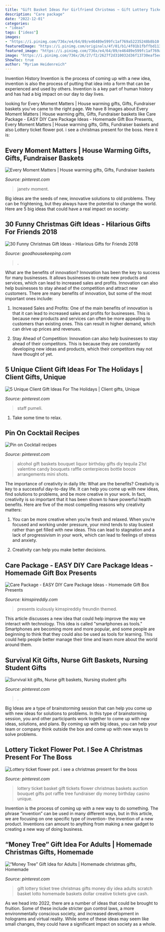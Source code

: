 ```yaml
---
title: "Gift Basket Ideas For Girlfriend Christmas ~ Gift Lottery Ticket Tree Christmas Gifts Money Diy Idea Adults Scratch Basket Lotto Homemade Baskets Dollar Creative Tickets Give Cash"
description: "Care package"
date: "2022-12-01"
categories:
- "ideas"
tags: ["ideas"]
images:
- "https://i.pinimg.com/736x/e4/64/89/e46489e599fc1af769a52235248b8b10.jpg"
featuredImage: "https://i.pinimg.com/originals/4f/01/b1/4f01b1fbffbd113e7371c44b39e95ca6.jpg"
featured_image: "https://i.pinimg.com/736x/e4/64/89/e46489e599fc1af769a52235248b8b10.jpg"
image: "https://i.pinimg.com/736x/26/27/f2/2627f2d310032d36f13730eaf5ed6bf3.jpg"
ShowToc: true
author: "Myriam Heidenreich"
---
```



Invention History
Invention is the process of coming up with a new idea, invention is also the process of putting that idea into a form that can be experienced and used by others. Invention is a key part of human history and has had a big impact on our day to day lives.

	

		
looking for Every Moment Matters | House warming gifts, Gifts, Fundraiser baskets you've came to the right page. We have 8 Images about Every Moment Matters | House warming gifts, Gifts, Fundraiser baskets like Care Package - EASY DIY Care Package Ideas - Homemade Gift Box Presents, Every Moment Matters | House warming gifts, Gifts, Fundraiser baskets and also Lottery ticket flower pot. i see a christmas present for the boss. Here it is:
		
    
## Every Moment Matters | House Warming Gifts, Gifts, Fundraiser Baskets

<img loading=lazy src="https://i.pinimg.com/736x/e4/64/89/e46489e599fc1af769a52235248b8b10.jpg" onerror="this.onerror=null;this.src='https://tse4.mm.bing.net/th?id=OIP.osuk8LkJSYz11IR6IEp_DgHaJ3&amp;pid=15.1';" alt="Every Moment Matters | House warming gifts, Gifts, Fundraiser baskets">

_Source: pinterest.com_

>janetv moment. 

	

Big ideas are the seeds of new, innovative solutions to old problems. They can be frightening, but they always have the potential to change the world. Here are 5 big ideas that could have a real impact on society:

    
## 30 Funny Christmas Gift Ideas - Hilarious Gifts For Friends 2018

<img loading=lazy src="https://hips.hearstapps.com/vader-prod.s3.amazonaws.com/1541711615-nothing-box-1541711580.jpg?crop=0.242xw:0.363xh;0.384xw,0.287xh&amp;resize=480:*" onerror="this.onerror=null;this.src='https://tse3.mm.bing.net/th?id=OIP.7IbiAK6MzYwzDgaukw8p1QHaLH&amp;pid=15.1';" alt="30 Funny Christmas Gift Ideas - Hilarious Gifts for Friends 2018">

_Source: goodhousekeeping.com_

>. 

	

What are the benefits of innovation?
Innovation has been the key to success for many businesses. It allows businesses to create new products and services, which can lead to increased sales and profits. Innovation can also help businesses to stay ahead of the competition and attract new customers.
There are many benefits of innovation, but some of the most important ones include:

1) Increased Sales and Profits: One of the main benefits of innovation is that it can lead to increased sales and profits for businesses. This is because new products and services can often be more appealing to customers than existing ones. This can result in higher demand, which can drive up prices and revenues.

2) Stay Ahead of Competition: Innovation can also help businesses to stay ahead of their competitors. This is because they are constantly developing new ideas and products, which their competitors may not have thought of yet.

    
## 5 Unique Client Gift Ideas For The Holidays | Client Gifts, Unique

<img loading=lazy src="https://i.pinimg.com/736x/26/27/f2/2627f2d310032d36f13730eaf5ed6bf3.jpg" onerror="this.onerror=null;this.src='https://tse2.mm.bing.net/th?id=OIP.3AWSxBL_ghGHrbE0ZvrdJQHaLH&amp;pid=15.1';" alt="5 Unique Client Gift Ideas For The Holidays | Client gifts, Unique">

_Source: pinterest.com_

>staff pumeli. 

	

1. Take some time to relax.

    
## Pin On Cocktail Recipes

<img loading=lazy src="https://i.pinimg.com/736x/0c/b5/c3/0cb5c328203a1a400823958ea55a6152--alcohol-shots-tequila-shots.jpg" onerror="this.onerror=null;this.src='https://tse1.mm.bing.net/th?id=OIP.UOqUtCeb4o-L0a6T6Dh9uwAAAA&amp;pid=15.1';" alt="Pin on Cocktail recipes">

_Source: pinterest.com_

>alcohol gift baskets bouquet liquor birthday gifts diy tequila 21st valentine candy bouquets raffle centerpieces bottle booze arrangements mini shots. 

	

The importance of creativity in daily life: What are the benefits?
Creativity is key to a successful day-to-day life. It can help you come up with new ideas, find solutions to problems, and be more creative in your work. In fact, creativity is so important that it has been shown to have powerful health benefits. Here are five of the most compelling reasons why creativity matters: 
1. You can be more creative when you’re fresh and relaxed. When you’re focused and working under pressure, your mind tends to stay busiest rather than get filled with new ideas. This can lead to stagnation and a lack of progressivism in your work, which can lead to feelings of stress and anxiety. 

2. Creativity can help you make better decisions.

    
## Care Package - EASY DIY Care Package Ideas - Homemade Gift Box Presents

<img loading=lazy src="https://kimspireddiy.com/wp-content/uploads/2020/04/diy-care-package-red-88.jpg" onerror="this.onerror=null;this.src='https://tse1.mm.bing.net/th?id=OIP.safvaBhb-5QY3ZfOxyx41gHaNM&amp;pid=15.1';" alt="Care Package - EASY DIY Care Package Ideas - Homemade Gift Box Presents">

_Source: kimspireddiy.com_

>presents iculously kimspireddiy freundin themed. 

	

This article discusses a new idea that could help improve the way we interact with technology. This idea is called "smartphones as tools." Smartphones are becoming more and more popular, and some people are beginning to think that they could also be used as tools for learning. This could help people better manage their time and learn more about the world around them.

    
## Survival Kit Gifts, Nurse Gift Baskets, Nursing Student Gifts

<img loading=lazy src="https://i.pinimg.com/originals/4f/01/b1/4f01b1fbffbd113e7371c44b39e95ca6.jpg" onerror="this.onerror=null;this.src='https://tse1.mm.bing.net/th?id=OIP.PkU4HnK_IF_lZYyTTm2RbAHaJ3&amp;pid=15.1';" alt="Survival kit gifts, Nurse gift baskets, Nursing student gifts">

_Source: pinterest.com_

>. 

	

Big Ideas are a type of brainstorming session that can help you come up with new ideas for solutions to problems. In this type of brainstorming session, you and other participants work together to come up with new ideas, solutions, and plans. By coming up with big ideas, you can help your team or company think outside the box and come up with new ways to solve problems.

    
## Lottery Ticket Flower Pot. I See A Christmas Present For The Boss

<img loading=lazy src="https://s-media-cache-ak0.pinimg.com/736x/a0/b5/83/a0b58383eb9f98e8a84e755d977c24a2.jpg" onerror="this.onerror=null;this.src='https://tse3.mm.bing.net/th?id=OIP.qLz35pxwOf7cElbDYm06iQHaJ6&amp;pid=15.1';" alt="Lottery ticket flower pot. i see a christmas present for the boss">

_Source: pinterest.com_

>lottery ticket basket gift tickets flower christmas baskets auction bouquet gifts pot raffle tree fundraiser diy money birthday casino unique. 

	

Invention is the process of coming up with a new way to do something. The phrase “invention” can be used in many different ways, but in this article, we are focusing on one specific type of invention- the invention of a new product. Inventions can amount to anything from making a new gadget to creating a new way of doing business.

    
## “Money Tree” Gift Idea For Adults | Homemade Christmas Gifts, Homemade

<img loading=lazy src="https://i.pinimg.com/736x/2f/09/87/2f0987cc20106b3877a2bb94e5bddbc7.jpg" onerror="this.onerror=null;this.src='https://tse1.mm.bing.net/th?id=OIP.MjT8kxFpnqsSUhpCgrP3qAHaO0&amp;pid=15.1';" alt="“Money Tree” Gift Idea for Adults | Homemade christmas gifts, Homemade">

_Source: pinterest.com_

>gift lottery ticket tree christmas gifts money diy idea adults scratch basket lotto homemade baskets dollar creative tickets give cash. 

	

As we head into 2022, there are a number of ideas that could be brought to fruition. Some of these include stricter gun control laws, a more environmentally conscious society, and increased development in holograms and virtual reality. While some of these ideas may seem like small changes, they could have a significant impact on society as a whole.

